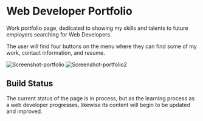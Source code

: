 # Web Developer  Portfolio

Work portfolio page, dedicated to showing my skills and talents to future employers searching for Web Developers.

The user will find four buttons on the menu where they can find some of my work, contact information, and resume. 


![Screenshot-portfolio](https://user-images.githubusercontent.com/92136921/174733006-4be36884-3b68-49ad-837d-a75a10879f3c.png)
![Screenshot-portfolio2](https://user-images.githubusercontent.com/92136921/174733054-131d650d-8618-4e6f-975d-939b143ed569.png)

## Build Status

The current status of the page is in process, but as the learning process as a web developer progresses, likewise its content will begin to be updated and improved.


